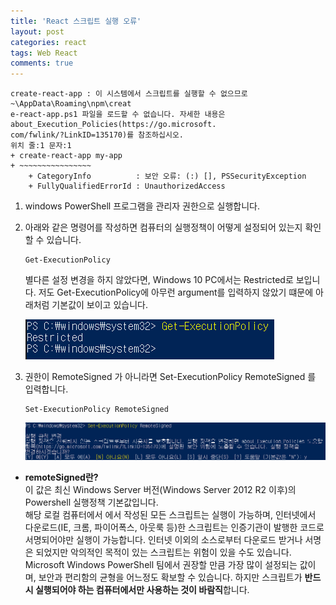 ```yaml
---
title: 'React 스크립트 실행 오류'
layout: post
categories: react
tags: Web React
comments: true
---
```

```
create-react-app : 이 시스템에서 스크립트를 실행할 수 없으므로 ~\AppData\Roaming\npm\creat
e-react-app.ps1 파일을 로드할 수 없습니다. 자세한 내용은 about_Execution_Policies(https://go.microsoft.
com/fwlink/?LinkID=135170)를 참조하십시오.
위치 줄:1 문자:1
+ create-react-app my-app
+ ~~~~~~~~~~~~~~~~
    + CategoryInfo          : 보안 오류: (:) [], PSSecurityException
    + FullyQualifiedErrorId : UnauthorizedAccess
```

1) windows PowerShell 프로그램을 관리자 권한으로 실행합니다.  
2) 아래와 같은 명령어를 작성하면 컴퓨터의 실행정책이 어떻게 설정되어 있는지 확인할 수 있습니다.  
    ```
    Get-ExecutionPolicy
    ```  

   별다른 설정 변경을 하지 않았다면, Windows 10 PC에서는 Restricted로 보입니다. 저도 Get-ExecutionPolicy에 아무런 argument를 입력하지 않았기 떄문에 아래처럼 기본값이 보이고 있습니다.

   ![script-excution-error-now](/assets\img/script-excution-error-now.png)

3) 권한이 RemoteSigned 가 아니라면 Set-ExecutionPolicy RemoteSigned 를 입력합니다.  
    ```
    Set-ExecutionPolicy RemoteSigned
    ```
    ![script-excution-error-now2](/assets\img/script-excution-error-now2.png)
  - **remoteSigned란?**  
  이 값은 최신 Windows Server 버전(Windows Server 2012 R2 이후)의 Powershell 실행정책 기본값입니다.  
  해당 로컬 컴퓨터에서 에서 작성된 모든 스크립트는 실행이 가능하며, 인터넷에서 다운로드(IE, 크롬, 파이어폭스, 아웃룩 등)한 스크립트는 인증기관이 발행한 코드로 서명되어야만 실행이 가능합니다. 인터넷 이외의 소스로부터 다운로드 받거나 서명은 되었지만 악의적인 목적이 있는 스크립트는 위험이 있을 수도 있습니다.  
  Microsoft Windows PowerShell 팀에서 권장할 만큼 가장 많이 설정되는 값이며, 보안과 편리함의 균형을 어느정도 확보할 수 있습니다. 하지만 스크립트가 **반드시 실행되어야 하는 컴퓨터에서만 사용하는 것이 바람직**합니다.

<!--author-->